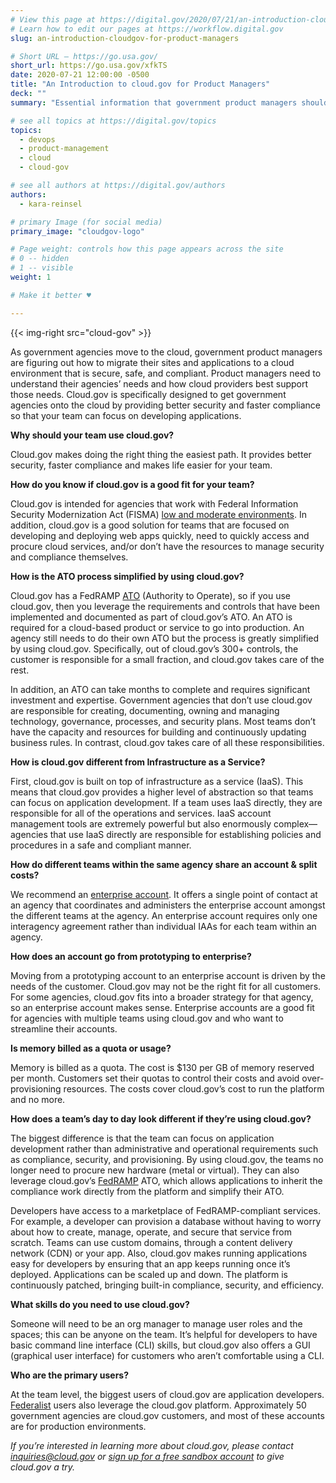 ```yaml
---
# View this page at https://digital.gov/2020/07/21/an-introduction-cloudgov-for-product-managers
# Learn how to edit our pages at https://workflow.digital.gov
slug: an-introduction-cloudgov-for-product-managers

# Short URL — https://go.usa.gov/
short_url: https://go.usa.gov/xfkTS
date: 2020-07-21 12:00:00 -0500
title: "An Introduction to cloud.gov for Product Managers"
deck: ""
summary: "Essential information that government product managers should know about cloud.gov."

# see all topics at https://digital.gov/topics
topics: 
  - devops
  - product-management
  - cloud
  - cloud-gov

# see all authors at https://digital.gov/authors
authors: 
  - kara-reinsel

# primary Image (for social media)
primary_image: "cloudgov-logo"

# Page weight: controls how this page appears across the site
# 0 -- hidden
# 1 -- visible
weight: 1

# Make it better ♥

---
```


{{< img-right src="cloud-gov" >}}

As government agencies move to the cloud, government product managers are figuring out how to migrate their sites and applications to a cloud environment that is secure, safe, and compliant. Product managers need to understand their agencies’ needs and how cloud providers best support those needs. Cloud.gov is specifically designed to get government agencies onto the cloud by providing better security and faster compliance so that your team can focus on developing applications. 

**Why should your team use cloud.gov?** 

Cloud.gov makes doing the right thing the easiest path. It provides better security, faster compliance and makes life easier for your team. 

**How do you know if cloud.gov is a good fit for your team?** 

Cloud.gov is intended for agencies that work with Federal Information Security Modernization Act (FISMA) [low and moderate environments](https://www.fedramp.gov/understanding-baselines-and-impact-levels/). In addition, cloud.gov is a good solution for teams that are focused on developing and deploying web apps quickly, need to quickly access and procure cloud services, and/or don’t have the resources to manage security and compliance themselves. 

**How is the ATO process simplified by using cloud.gov?** 

Cloud.gov has a FedRAMP [ATO](https://before-you-ship.18f.gov/) (Authority to Operate), so if you use cloud.gov, then you leverage the requirements and controls that have been implemented and documented as part of cloud.gov’s ATO. An ATO is required for a cloud-based product or service to go into production. An agency still needs to do their own ATO but the process is greatly simplified by using cloud.gov. Specifically, out of cloud.gov’s 300+ controls, the customer is responsible for a small fraction, and cloud.gov takes care of the rest. 

In addition, an ATO can take months to complete and requires significant investment and expertise. Government agencies that don’t use cloud.gov are responsible for creating, documenting, owning and managing technology, governance, processes, and security plans. Most teams don’t have the capacity and resources for building and continuously updating business rules. In contrast, cloud.gov takes care of all these responsibilities. 

**How is cloud.gov different from Infrastructure as a Service?** 

First, cloud.gov is built on top of infrastructure as a service (IaaS). This means that cloud.gov provides a higher level of abstraction so that teams can focus on application development. If a team uses IaaS directly, they are responsible for all of the operations and services. IaaS account management tools are extremely powerful but also enormously complex—agencies that use IaaS directly are responsible for establishing policies and procedures in a safe and compliant manner. 

**How do different teams within the same agency share an account & split costs?** 

We recommend an [enterprise account](https://cloud.gov/docs/overview/enterprise-approach-to-cloud/). It offers a single point of contact at an agency that coordinates and administers the enterprise account amongst the different teams at the agency. An enterprise account requires only one interagency agreement rather than individual IAAs for each team within an agency. 

**How does an account go from prototyping to enterprise?** 

Moving from a prototyping account to an enterprise account is driven by the needs of the customer. Cloud.gov may not be the right fit for all customers. For some agencies, cloud.gov fits into a broader strategy for that agency, so an enterprise account makes sense. Enterprise accounts are a good fit for agencies with multiple teams using cloud.gov and who want to streamline their accounts. 

**Is memory billed as a quota or usage?** 

Memory is billed as a quota. The cost is $130 per GB of memory reserved per month. Customers set their quotas to control their costs and avoid over-provisioning resources. The costs cover cloud.gov’s cost to run the platform and no more. 

**How does a team’s day to day look different if they’re using cloud.gov?** 

The biggest difference is that the team can focus on application development rather than administrative and operational requirements such as compliance, security, and provisioning. By using cloud.gov, the teams no longer need to procure new hardware (metal or virtual). They can also leverage cloud.gov’s [FedRAMP](https://www.fedramp.gov) ATO, which allows applications to inherit the compliance work directly from the platform and simplify their ATO. 

Developers have access to a marketplace of FedRAMP-compliant services. For example, a developer can provision a database without having to worry about how to create, manage, operate, and secure that service from scratch. Teams can use custom domains, through a content delivery network (CDN) or your app. Also, cloud.gov makes running applications easy for developers by ensuring that an app keeps running once it’s deployed. Applications can be scaled up and down. The platform is continuously patched, bringing built-in compliance, security, and efficiency. 

**What skills do you need to use cloud.gov?** 

Someone will need to be an org manager to manage user roles and the spaces; this can be anyone on the team. It’s helpful for developers to have basic command line interface (CLI) skills, but cloud.gov also offers a GUI (graphical user interface) for customers who aren’t comfortable using a CLI. 

**Who are the primary users?** 

At the team level, the biggest users of cloud.gov are application developers. [Federalist](https://federalist.18f.gov/documentation/) users also leverage the cloud.gov platform. Approximately 50 government agencies are cloud.gov customers, and most of these accounts are for production environments.

_If you’re interested in learning more about cloud.gov, please contact [inquiries@cloud.gov](mailto:inquiries@cloud.gov) or [sign up for a free sandbox account](https://www.cloud.gov/sign-up/) to give cloud.gov a try._
